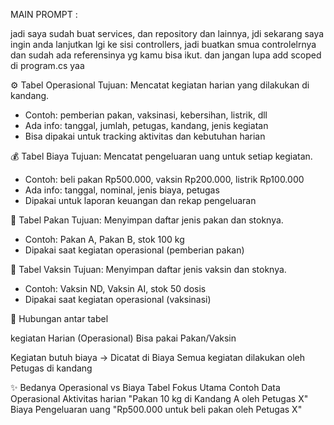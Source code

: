 ﻿

MAIN PROMPT : 

jadi saya sudah buat services, dan repository dan lainnya, jdi sekarang saya ingin anda lanjutkan lgi ke sisi controllers, jadi buatkan smua controlelrnya dan sudah ada referensinya yg kamu bisa ikut. dan jangan lupa add scoped di program.cs yaa

⚙️ Tabel Operasional
Tujuan: Mencatat kegiatan harian yang dilakukan di kandang.

- Contoh: pemberian pakan, vaksinasi, kebersihan, listrik, dll
- Ada info: tanggal, jumlah, petugas, kandang, jenis kegiatan
- Bisa dipakai untuk tracking aktivitas dan kebutuhan harian

💰 Tabel Biaya
Tujuan: Mencatat pengeluaran uang untuk setiap kegiatan.

- Contoh: beli pakan Rp500.000, vaksin Rp200.000, listrik Rp100.000
- Ada info: tanggal, nominal, jenis biaya, petugas
- Dipakai untuk laporan keuangan dan rekap pengeluaran

🌾 Tabel Pakan
Tujuan: Menyimpan daftar jenis pakan dan stoknya.

- Contoh: Pakan A, Pakan B, stok 100 kg
- Dipakai saat kegiatan operasional (pemberian pakan)

💉 Tabel Vaksin
Tujuan: Menyimpan daftar jenis vaksin dan stoknya.

- Contoh: Vaksin ND, Vaksin AI, stok 50 dosis
- Dipakai saat kegiatan operasional (vaksinasi)

🔄 Hubungan antar tabel

kegiatan Harian (Operasional)			Bisa pakai Pakan/Vaksin

Kegiatan butuh biaya			->		 Dicatat di Biaya
Semua kegiatan dilakukan oleh            Petugas di kandang


✨ Bedanya Operasional vs Biaya
Tabel				Fokus Utama						Contoh Data
Operasional			Aktivitas harian		"Pakan 10 kg di Kandang A oleh Petugas X"
Biaya				Pengeluaran uang		"Rp500.000 untuk beli pakan oleh Petugas X"




